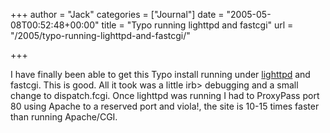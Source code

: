 +++
author = "Jack"
categories = ["Journal"]
date = "2005-05-08T00:52:48+00:00"
title = "Typo running lighttpd and fastcgi"
url = "/2005/typo-running-lighttpd-and-fastcgi/"

+++

I have finally been able to get this Typo install running under [lighttpd][1] and fastcgi. This is good. All it took was a little irb> debugging and a small change to dispatch.fcgi. Once lighttpd was running I had to ProxyPass port 80 using Apache to a reserved port and viola!, the site is 10-15 times faster than running Apache/CGI.

 [1]: http://www.lighttpd.org/